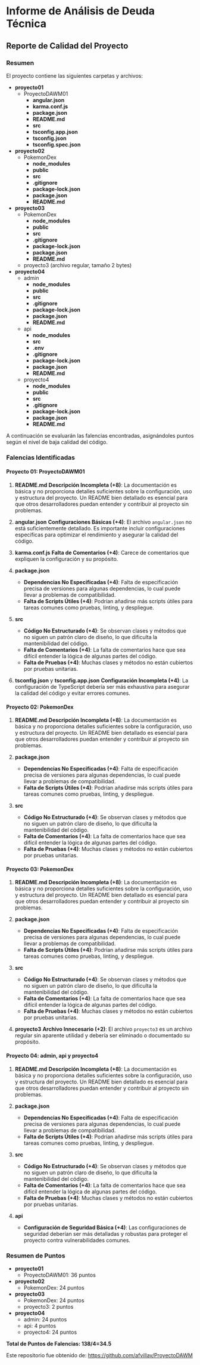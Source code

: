 # Informe de Análisis de Deuda Técnica

## Reporte de Calidad del Proyecto

### Resumen

El proyecto contiene las siguientes carpetas y archivos:

- **proyecto01**
  - ProyectoDAWM01
    - **angular.json**
    - **karma.conf.js**
    - **package.json**
    - **README.md**
    - **src**
    - **tsconfig.app.json**
    - **tsconfig.json**
    - **tsconfig.spec.json**
- **proyecto02**
  - PokemonDex
    - **node_modules**
    - **public**
    - **src**
    - **.gitignore**
    - **package-lock.json**
    - **package.json**
    - **README.md**
- **proyecto03**
  - PokemonDex
    - **node_modules**
    - **public**
    - **src**
    - **.gitignore**
    - **package-lock.json**
    - **package.json**
    - **README.md**
  - proyecto3 (archivo regular, tamaño 2 bytes)
- **proyecto04**
  - admin
    - **node_modules**
    - **public**
    - **src**
    - **.gitignore**
    - **package-lock.json**
    - **package.json**
    - **README.md**
  - api
    - **node_modules**
    - **src**
    - **.env**
    - **.gitignore**
    - **package-lock.json**
    - **package.json**
    - **README.md**
  - proyecto4
    - **node_modules**
    - **public**
    - **src**
    - **.gitignore**
    - **package-lock.json**
    - **package.json**
    - **README.md**

A continuación se evaluarán las falencias encontradas, asignándoles puntos según el nivel de baja calidad del código.

### Falencias Identificadas

#### Proyecto 01: ProyectoDAWM01

1. **README.md**
   **Descripción Incompleta (+8)**: La documentación es básica y no proporciona detalles suficientes sobre la configuración, uso y estructura del proyecto. Un README bien detallado es esencial para que otros desarrolladores puedan entender y contribuir al proyecto sin problemas.
2. **angular.json**
   **Configuraciones Básicas (+4)**: El archivo `angular.json` no está suficientemente detallado. Es importante incluir configuraciones específicas para optimizar el rendimiento y asegurar la calidad del código.
3. **karma.conf.js**
   **Falta de Comentarios (+4)**: Carece de comentarios que expliquen la configuración y su propósito.
4. **package.json**

   - **Dependencias No Especificadas (+4)**: Falta de especificación precisa de versiones para algunas dependencias, lo cual puede llevar a problemas de compatibilidad.
   - **Falta de Scripts Útiles (+4)**: Podrían añadirse más scripts útiles para tareas comunes como pruebas, linting, y despliegue.
5. **src**

   - **Código No Estructurado (+4)**: Se observan clases y métodos que no siguen un patrón claro de diseño, lo que dificulta la mantenibilidad del código.
   - **Falta de Comentarios (+4)**: La falta de comentarios hace que sea difícil entender la lógica de algunas partes del código.
   - **Falta de Pruebas (+4)**: Muchas clases y métodos no están cubiertos por pruebas unitarias.
6. **tsconfig.json** y **tsconfig.app.json**
   **Configuración Incompleta (+4)**: La configuración de TypeScript debería ser más exhaustiva para asegurar la calidad del código y evitar errores comunes.

#### Proyecto 02: PokemonDex

1. **README.md**
   **Descripción Incompleta (+8)**: La documentación es básica y no proporciona detalles suficientes sobre la configuración, uso y estructura del proyecto. Un README bien detallado es esencial para que otros desarrolladores puedan entender y contribuir al proyecto sin problemas.
2. **package.json**

   - **Dependencias No Especificadas (+4)**: Falta de especificación precisa de versiones para algunas dependencias, lo cual puede llevar a problemas de compatibilidad.
   - **Falta de Scripts Útiles (+4)**: Podrían añadirse más scripts útiles para tareas comunes como pruebas, linting, y despliegue.
3. **src**

   - **Código No Estructurado (+4)**: Se observan clases y métodos que no siguen un patrón claro de diseño, lo que dificulta la mantenibilidad del código.
   - **Falta de Comentarios (+4)**: La falta de comentarios hace que sea difícil entender la lógica de algunas partes del código.
   - **Falta de Pruebas (+4)**: Muchas clases y métodos no están cubiertos por pruebas unitarias.

#### Proyecto 03: PokemonDex

1. **README.md**
   **Descripción Incompleta (+8)**: La documentación es básica y no proporciona detalles suficientes sobre la configuración, uso y estructura del proyecto. Un README bien detallado es esencial para que otros desarrolladores puedan entender y contribuir al proyecto sin problemas.
2. **package.json**

   - **Dependencias No Especificadas (+4)**: Falta de especificación precisa de versiones para algunas dependencias, lo cual puede llevar a problemas de compatibilidad.
   - **Falta de Scripts Útiles (+4)**: Podrían añadirse más scripts útiles para tareas comunes como pruebas, linting, y despliegue.
3. **src**

   - **Código No Estructurado (+4)**: Se observan clases y métodos que no siguen un patrón claro de diseño, lo que dificulta la mantenibilidad del código.
   - **Falta de Comentarios (+4)**: La falta de comentarios hace que sea difícil entender la lógica de algunas partes del código.
   - **Falta de Pruebas (+4)**: Muchas clases y métodos no están cubiertos por pruebas unitarias.
4. **proyecto3**
   **Archivo Innecesario (+2)**: El archivo `proyecto3` es un archivo regular sin aparente utilidad y debería ser eliminado o documentado su propósito.

#### Proyecto 04: admin, api y proyecto4

1. **README.md**
   **Descripción Incompleta (+8)**: La documentación es básica y no proporciona detalles suficientes sobre la configuración, uso y estructura del proyecto. Un README bien detallado es esencial para que otros desarrolladores puedan entender y contribuir al proyecto sin problemas.
2. **package.json**

   - **Dependencias No Especificadas (+4)**: Falta de especificación precisa de versiones para algunas dependencias, lo cual puede llevar a problemas de compatibilidad.
   - **Falta de Scripts Útiles (+4)**: Podrían añadirse más scripts útiles para tareas comunes como pruebas, linting, y despliegue.
3. **src**

   - **Código No Estructurado (+4)**: Se observan clases y métodos que no siguen un patrón claro de diseño, lo que dificulta la mantenibilidad del código.
   - **Falta de Comentarios (+4)**: La falta de comentarios hace que sea difícil entender la lógica de algunas partes del código.
   - **Falta de Pruebas (+4)**: Muchas clases y métodos no están cubiertos por pruebas unitarias.
4. **api**

   - **Configuración de Seguridad Básica (+4)**: Las configuraciones de seguridad deberían ser más detalladas y robustas para proteger el proyecto contra vulnerabilidades comunes.

### Resumen de Puntos

- **proyecto01**
  - ProyectoDAWM01: 36 puntos
- **proyecto02**
  - PokemonDex: 24 puntos
- **proyecto03**
  - PokemonDex: 24 puntos
  - proyecto3: 2 puntos
- **proyecto04**
  - admin: 24 puntos
  - api: 4 puntos
  - proyecto4: 24 puntos

**Total de Puntos de Falencias: 138/4=34.5**

Este repositorio fue obtenido de: https://github.com/afvillav/ProyectoDAWM
